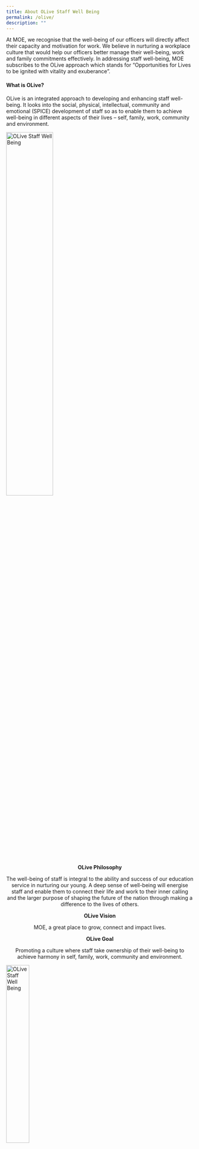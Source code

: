```yaml
---
title: About OLive Staff Well Being
permalink: /olive/
description: ""
---
```

At MOE, we recognise that the well-being of our officers will directly affect their capacity and motivation for work. We believe in nurturing a workplace culture that would help our officers better manage their well-being, work and family commitments effectively. In addressing staff well-being, MOE subscribes to the OLive approach which stands for “Opportunities for&nbsp;Lives to be&nbsp;ignited with&nbsp;vitality and&nbsp;exuberance”.  

#### What is OLive?

OLive is an integrated approach to developing and enhancing staff well-being. It looks into the social, physical, intellectual, community and emotional (SPICE) development of staff so as to enable them to achieve well-being in different aspects of their lives – self, family, work, community and environment.

<style>  
img {  
  display: block;  
  margin-left: auto;  
  margin-right: auto;  
}  
</style>  
<img src="/images/spice%20framework.PNG" alt="OLive Staff Well Being" style="width:50%;">


<p style="text-align:center;"><strong>OLive Philosophy</strong></p>

<p style="text-align:center;">The well-being of staff is integral to the ability and success of our education service in nurturing our young. A deep sense of well-being will energise staff and enable them to connect their life and work to their inner calling and the larger purpose of shaping the future of the nation through making a difference to the lives of others.</p>

<p style="text-align:center;"><strong>OLive Vision</strong></p>

<p style="text-align:center;">MOE, a great place to grow, connect and impact lives.</p>

<p style="text-align:center;"><strong>OLive Goal</strong></p>

<p style="text-align:center;">Promoting a culture where staff take ownership of their well-being to achieve harmony in self, family, work, community and environment.</p>


<style>  
img {  
  display: block;  
  margin-left: auto;  
  margin-right: auto;  
}  
</style>  
<img src="/images/moeolive_logo.png" alt="OLive Staff Well Being" style="width:35%;">
